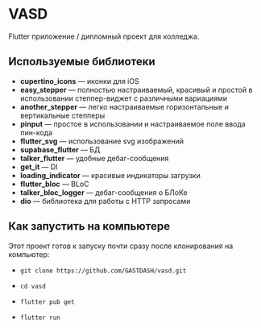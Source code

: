 # VASD

Flutter приложение / дипломный проект для колледжа.

## Используемые библиотеки

- **cupertino_icons** — иконки для iOS
- **easy_stepper** — полностью настраиваемый, красивый и простой в использовании степпер-виджет с различными вариациями
- **another_stepper** — легко настраиваемые горизонтальные и вертикальные степперы
- **pinput** — простое в использовании и настраиваемое поле ввода пин-кода
- **flutter_svg** — использование svg изображений
- **supabase_flutter** — БД
- **talker_flutter** — удобные дебаг-сообщения
- **get_it** — DI
- **loading_indicator** — красивые индикаторы загрузки
- **flutter_bloc** — BLoC
- **talker_bloc_logger** — дебаг-сообщения о БЛоКе
- **dio** — библиотека для работы с HTTP запросами

## Как запустить на компьютере

Этот проект готов к запуску почти сразу после клонирования на компьютер:
- ```console
  git clone https://github.com/GASTDASH/vasd.git
  ```
- ```console
  cd vasd
  ```
- ```console
  flutter pub get
  ```
- ```console
  flutter run
  ```
